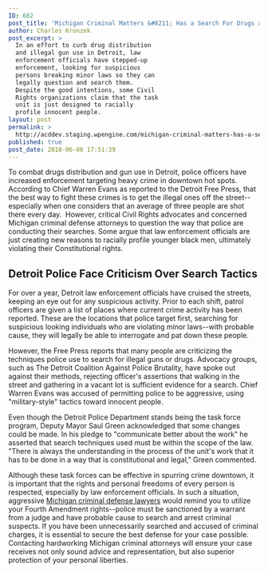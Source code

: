 ```yaml
---
ID: 682
post_title: 'Michigan Criminal Matters &#8211; Has a Search For Drugs and Guns Led to Racial Profiling in Detroit?'
author: Charles Kronzek
post_excerpt: >
  In an effort to curb drug distribution
  and illegal gun use in Detroit, law
  enforcement officials have stepped-up
  enforcement, looking for suspicious
  persons breaking minor laws so they can
  legally question and search them.
  Despite the good intentions, some Civil
  Rights organizations claim that the task
  unit is just designed to racially
  profile innocent people.
layout: post
permalink: >
  http://acddev.staging.wpengine.com/michigan-criminal-matters-has-a-search-for-drugs-and-guns-led-to-racial-profiling-in-detroit.html
published: true
post_date: 2010-06-06 17:51:39
---
```

To combat drugs distribution and gun use in Detroit, police officers have increased enforcement targeting heavy crime in downtown hot spots. According to Chief Warren Evans as reported to the Detroit Free Press, that the best way to fight these crimes is to get the illegal ones off the street--especially when one considers that an average of three people are shot there every day.  However, critical Civil Rights advocates and concerned Michigan criminal defense attorneys to question the way that police are conducting their searches. Some argue that law enforcement officials are just creating new reasons to racially profile younger black men, ultimately violating their Constitutional rights.
<h2>Detroit Police Face Criticism Over Search Tactics</h2>
For over a year, Detroit law enforcement officials have cruised the streets, keeping an eye out for any suspicious activity. Prior to each shift, patrol officers are given a list of places where current crime activity has been reported. These are the locations that police target first, searching for suspicious looking individuals who are violating minor laws--with probable cause, they will legally be able to interrogate and pat down these people.

However, the Free Press reports that many people are criticizing the techniques police use to search for illegal guns or drugs. Advocacy groups, such as The Detroit Coalition Against Police Brutality, have spoke out against their methods, rejecting officer's assertions that walking in the street and gathering in a vacant lot is sufficient evidence for a search. Chief Warren Evans was accused of permitting police to be aggressive, using "military-style" tactics toward innocent people.

Even though the Detroit Police Department stands being the task force program, Deputy Mayor Saul Green acknowledged that some changes could be made. In his pledge to "communicate better about the work" he asserted that search techniques used must be within the scope of the law. "There is always the understanding in the process of the unit's work that it has to be done in a way that is constitutional and legal," Green commented.

Although these task forces can be effective in spurring crime downtown, it is important that the rights and personal freedoms of every person is respected, especially by law enforcement officials. In such a situation, aggressive <a href="http://acddev.staging.wpengine.com/" target="_blank">Michigan criminal defense lawyers</a> would remind you to utilize your Fourth Amendment rights--police must be sanctioned by a warrant from a judge and have probable cause to search and arrest criminal suspects. If you have been unnecessarily searched and accused of criminal charges, it is essential to secure the best defense for your case possible. Contacting hardworking Michigan criminal attorneys will ensure your case receives not only sound advice and representation, but also superior protection of your personal liberties.